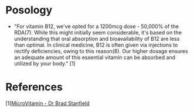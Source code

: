 
# Posology
- "For vitamin B12, we've opted for a 1200mcg dose - 50,000% of the RDA(7). While this might initially seem considerable, it's based on the understanding that oral absorption and bioavailability of B12 are less than optimal. In clinical medicine, B12 is often given via injections to rectify deficiencies, owing to this reason(8). Our higher dosage ensures an adequate amount of this essential vitamin can be absorbed and utilized by your body." [1]

# References
[1][MicroVitamin - Dr Brad Stanfield](https://drstanfield.com/products/microvitamin?variant=45062906478877)